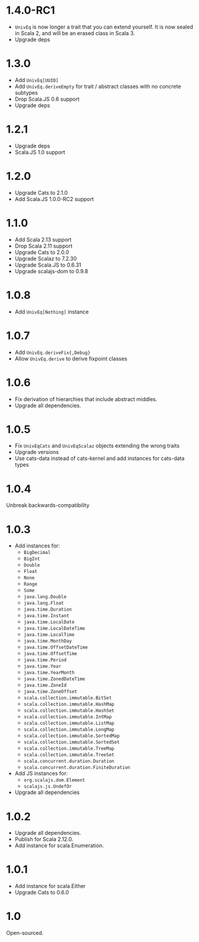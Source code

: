 # 1.4.0-RC1

* `UnivEq` is now longer a trait that you can extend yourself.
  It is now sealed in Scala 2, and will be an erased class in Scala 3.
* Upgrade deps

# 1.3.0

* Add `UnivEq[UUID]`
* Add `UnivEq.deriveEmpty` for trait / abstract classes with no concrete subtypes
* Drop Scala.JS 0.6 support
* Upgrade deps

# 1.2.1

* Upgrade deps
* Scala.JS 1.0 support

# 1.2.0

* Upgrade Cats to 2.1.0
* Add Scala.JS 1.0.0-RC2 support

# 1.1.0

* Add Scala 2.13 support
* Drop Scala 2.11 support
* Upgrade Cats to 2.0.0
* Upgrade Scalaz to 7.2.30
* Upgrade Scala.JS to 0.6.31
* Upgrade scalajs-dom to 0.9.8

# 1.0.8

* Add `UnivEq[Nothing]` instance

# 1.0.7

* Add `UnivEq.deriveFix{,Debug}`
* Allow `UnivEq.derive` to derive fixpoint classes

# 1.0.6

* Fix derivation of hierarchies that include abstract middles.
* Upgrade all dependencies.

# 1.0.5

* Fix `UnivEqCats` and `UnivEqScalaz` objects extending the wrong traits
* Upgrade versions
* Use cats-data instead of cats-kernel and add instances for cats-data types

# 1.0.4

Unbreak backwards-compatibility

# 1.0.3

* Add instances for:
  * `BigDecimal`
  * `BigInt`
  * `Double`
  * `Float`
  * `None`
  * `Range`
  * `Some`
  * `java.lang.Double`
  * `java.lang.Float`
  * `java.time.Duration`
  * `java.time.Instant`
  * `java.time.LocalDate`
  * `java.time.LocalDateTime`
  * `java.time.LocalTime`
  * `java.time.MonthDay`
  * `java.time.OffsetDateTime`
  * `java.time.OffsetTime`
  * `java.time.Period`
  * `java.time.Year`
  * `java.time.YearMonth`
  * `java.time.ZonedDateTime`
  * `java.time.ZoneId`
  * `java.time.ZoneOffset`
  * `scala.collection.immutable.BitSet`
  * `scala.collection.immutable.HashMap`
  * `scala.collection.immutable.HashSet`
  * `scala.collection.immutable.IntMap`
  * `scala.collection.immutable.ListMap`
  * `scala.collection.immutable.LongMap`
  * `scala.collection.immutable.SortedMap`
  * `scala.collection.immutable.SortedSet`
  * `scala.collection.immutable.TreeMap`
  * `scala.collection.immutable.TreeSet`
  * `scala.concurrent.duration.Duration`
  * `scala.concurrent.duration.FiniteDuration`
* Add JS instances for:
  * `org.scalajs.dom.Element`
  * `scalajs.js.UndefOr`
* Upgrade all dependencies

# 1.0.2

* Upgrade all dependencies.
* Publish for Scala 2.12.0.
* Add instance for scala.Enumeration.

# 1.0.1

* Add instance for scala.Either
* Upgrade Cats to 0.6.0


# 1.0

Open-sourced.

